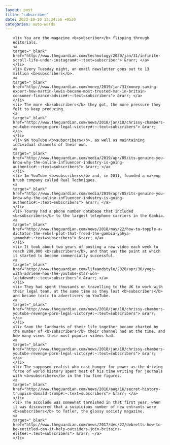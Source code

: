 ```yaml
---
layout: post
title: "subscriber"
date: 2023-10-10 12:34:56 +0530
categories: auto-words
---
```

<ol>

    <li> You are the magazine <b>subscriber</b> flipping through editorials.
    <a 
    target="_blank" 
    href="http://www.theguardian.com/technology/2020/jan/31/infinite-scroll-life-under-instagram#:~:text=subscriber"> &rarr; </a>
    </li>
    <li> Every Tuesday night, an email newsletter goes out to 13 million <b>subscribers</b>.
    <a 
    target="_blank" 
    href="http://www.theguardian.com/money/2019/jan/31/money-saving-expert-how-martin-lewis-became-most-trusted-man-in-britain-consumer-finance-advice#:~:text=subscribers"> &rarr; </a>
    </li>
    <li> The more <b>subscribers</b> they got, the more pressure they felt to keep producing.
    <a 
    target="_blank" 
    href="http://www.theguardian.com/news/2018/jan/18/chrissy-chambers-youtube-revenge-porn-legal-victory#:~:text=subscribers"> &rarr; </a>
    </li>
    <li> 9m YouTube <b>subscribers</b>, as well as maintaining individual channels of their own.
    <a 
    target="_blank" 
    href="http://www.theguardian.com/media/2019/apr/05/its-genuine-you-know-why-the-online-influencer-industry-is-going-authentic#:~:text=subscribers"> &rarr; </a>
    </li>
    <li> 1m YouTube <b>subscribers</b> and, in 2011, founded a makeup brush company called Real Techniques.
    <a 
    target="_blank" 
    href="http://www.theguardian.com/media/2019/apr/05/its-genuine-you-know-why-the-online-influencer-industry-is-going-authentic#:~:text=subscribers"> &rarr; </a>
    </li>
    <li> Touray had a phone number database that included <b>subscribers</b> to the largest telephone carriers in the Gambia.
    <a 
    target="_blank" 
    href="http://www.theguardian.com/news/2018/may/22/how-to-topple-a-dictator-the-rebel-plot-that-freed-the-gambia-yahya-jammeh#:~:text=subscribers"> &rarr; </a>
    </li>
    <li> It took about two years of posting a new video each week to reach 200,000 <b>subscribers</b>, and that was the point at which it started to become commercially successful.
    <a 
    target="_blank" 
    href="http://www.theguardian.com/lifeandstyle/2020/apr/30/yoga-with-adriene-how-the-youtube-star-won-lockdown#:~:text=subscribers"> &rarr; </a>
    </li>
    <li> They had spent thousands on travelling to the UK to work with their legal team, at the same time as they lost <b>subscribers</b> and became toxic to advertisers on YouTube.
    <a 
    target="_blank" 
    href="http://www.theguardian.com/news/2018/jan/18/chrissy-chambers-youtube-revenge-porn-legal-victory#:~:text=subscribers"> &rarr; </a>
    </li>
    <li> Soon the landmarks of their life together became charted by the number of <b>subscribers</b> their channel had at the time, and how many views their most popular videos had.
    <a 
    target="_blank" 
    href="http://www.theguardian.com/news/2018/jan/18/chrissy-chambers-youtube-revenge-porn-legal-victory#:~:text=subscribers"> &rarr; </a>
    </li>
    <li> The supposed realist who cast hunger for power as the driving force of world history spent most of his time writing for journals with <b>subscribers</b> in the low five figures.
    <a 
    target="_blank" 
    href="http://www.theguardian.com/news/2016/aug/16/secret-history-trumpism-donald-trump#:~:text=subscribers"> &rarr; </a>
    </li>
    <li> The accolade was somewhat tarnished in that first year, when it was discovered that a suspicious number of new entrants were <b>subscribers</b> to Tatler, the glossy society magazine.
    <a 
    target="_blank" 
    href="http://www.theguardian.com/news/2017/dec/22/debretts-how-to-be-entitled-can-it-help-outsiders-join-britains-elite#:~:text=subscribers"> &rarr; </a>
    </li>